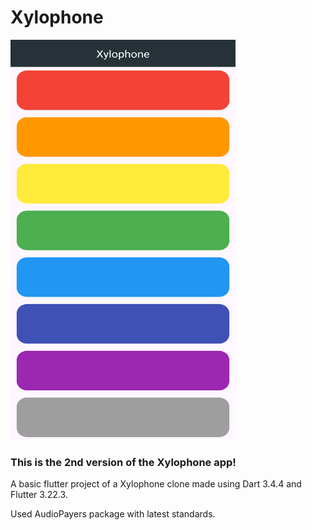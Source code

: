 # Xylophone

<img src="https://github.com/VenusWhisper/FlutterProjects2024/blob/main/xylophone/images/Screenshot_20240731-124027.png" width="360" height="640"/>

### This is the 2nd version of the Xylophone app!

A basic flutter project of a Xylophone clone made using Dart 3.4.4 and Flutter 3.22.3.

Used AudioPayers package with latest standards.

